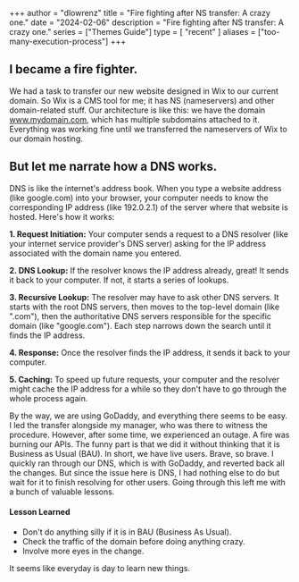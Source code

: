 +++
author = "dlowrenz"
title = "Fire fighting after NS transfer: A crazy one."
date = "2024-02-06"
description = "Fire fighting after NS transfer: A crazy one."
series = ["Themes Guide"]
type = [
    "recent"
]
aliases = ["too-many-execution-process"]
+++

## I became a fire fighter.

We had a task to transfer our new website designed in Wix to our current domain. So Wix is a CMS tool for me; it has NS (nameservers) and other domain-related stuff. Our architecture is like this: we have the domain www.mydomain.com, which has multiple subdomains attached to it. Everything was working fine until we transferred the nameservers of Wix to our domain hosting.

## But let me narrate how a DNS works.
DNS is like the internet's address book. When you type a website address (like google.com) into your browser, your computer needs to know the corresponding IP address (like 192.0.2.1) of the server where that website is hosted. Here's how it works:

**1. Request Initiation:** Your computer sends a request to a DNS resolver (like your internet service provider's DNS server) asking for the IP address associated with the domain name you entered.

**2. DNS Lookup:** If the resolver knows the IP address already, great! It sends it back to your computer. If not, it starts a series of lookups.

**3. Recursive Lookup:** The resolver may have to ask other DNS servers. It starts with the root DNS servers, then moves to the top-level domain (like ".com"), then the authoritative DNS servers responsible for the specific domain (like "google.com"). Each step narrows down the search until it finds the IP address.

**4. Response:** Once the resolver finds the IP address, it sends it back to your computer.

**5. Caching:** To speed up future requests, your computer and the resolver might cache the IP address for a while so they don't have to go through the whole process again.


By the way, we are using GoDaddy, and everything there seems to be easy. I led the transfer alongside my manager, who was there to witness the procedure. However, after some time, we experienced an outage. A fire was burning our APIs. The funny part is that we did it without thinking that it is Business as Usual (BAU). In short, we have live users. Brave, so brave. I quickly ran through our DNS, which is with GoDaddy, and reverted back all the changes. But since the issue here is DNS, I had nothing else to do but wait for it to finish resolving for other users. Going through this left me with a bunch of valuable lessons.

#### Lesson Learned

* Don't do anything silly if it is in BAU (Business As Usual).
* Check the traffic of the domain before doing anything crazy.
* Involve more eyes in the change.


It seems like everyday is day to learn new things.